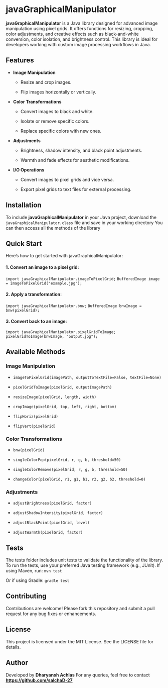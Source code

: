 javaGraphicalManipulator
========================

**javaGraphicalManipulator** is a Java library designed for advanced image manipulation using pixel grids. It offers functions for resizing, cropping, color adjustments, and creative effects such as black-and-white conversion, color isolation, and brightness control. This library is ideal for developers working with custom image processing workflows in Java.

Features
--------

*   **Image Manipulation**
    
    *   Resize and crop images.
        
    *   Flip images horizontally or vertically.
        
*   **Color Transformations**
    
    *   Convert images to black and white.
        
    *   Isolate or remove specific colors.
        
    *   Replace specific colors with new ones.
        
*   **Adjustments**
    
    *   Brightness, shadow intensity, and black point adjustments.
        
    *   Warmth and fade effects for aesthetic modifications.
        
*   **I/O Operations**
    
    *   Convert images to pixel grids and vice versa.
        
    *   Export pixel grids to text files for external processing.
        

Installation
------------

To include **javaGraphicalManipulator** in your Java project, download the `javaGraphicalManipulator.class` file and save in your working directory
You can then access all the methods of the library

Quick Start
-----------

Here’s how to get started with javaGraphicalManipulator:

#### 1\. Convert an image to a pixel grid:

`import javaGraphicalManipulator.imageToPixelGrid;`
`BufferedImage image = imageToPixelGrid("example.jpg");`

#### 2\. Apply a transformation:

`import javaGraphicalManipulator.bnw;`
`BufferedImage bnwImage = bnw(pixelGrid);`

#### 3\. Convert back to an image:

`import javaGraphicalManipulator.pixelGridToImage;`
`pixelGridToImage(bnwImage, "output.jpg");`


Available Methods
-----------------

### **Image Manipulation**

*   `imageToPixelGrid(imagePath, outputToTextFile=False, textFile=None)`
    
*   `pixelGridToImage(pixelGrid, outputImagePath)`
    
*   `resizeImage(pixelGrid, length, width)`
    
*   `cropImage(pixelGrid, top, left, right, bottom)`
    
*   `flipHoriz(pixelGrid)`
    
*   `flipVert(pixelGrid)`
    

### **Color Transformations**

*   `bnw(pixelGrid)`
    
*   `singleColorPop(pixelGrid, r, g, b, threshold=50)`
    
*   `singleColorRemove(pixelGrid, r, g, b, threshold=50)`
    
*   `changeColor(pixelGrid, r1, g1, b1, r2, g2, b2, threshold=0)`
    

### **Adjustments**

*   `adjustBrightness(pixelGrid, factor)`
    
*   `adjustShadowIntensity(pixelGrid, factor)`
    
*   `adjustBlackPoint(pixelGrid, level)`
    
*   `adjustWarmth(pixelGrid, factor)`
    

Tests
-----

The tests folder includes unit tests to validate the functionality of the library. To run the tests, use your preferred Java testing framework (e.g., JUnit). If using Maven, run:
`mvn test`

Or if using Gradle:
`gradle test`

Contributing
------------

Contributions are welcome! Please fork this repository and submit a pull request for any bug fixes or enhancements.

License
-------

This project is licensed under the MIT License. See the LICENSE file for details.

Author
------

Developed by **Dharyansh Achlas** For any queries, feel free to contact **https://github.com/salchaD-27**